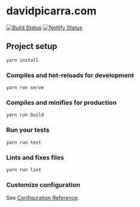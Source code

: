 # davidpicarra.com

<a href="https://circleci.com/gh/davidpicarra/personal-website/tree/master"><img src="https://circleci.com/gh/davidpicarra/personal-website.png?style=shield&circle-token=:circle-token" alt="Build Status"></a>
[![Netlify Status](https://api.netlify.com/api/v1/badges/1f61de27-53f7-4923-a296-86cbceca5c0f/deploy-status)](https://app.netlify.com/sites/admiring-lovelace-ac82b8/deploys)

## Project setup
```
yarn install
```

### Compiles and hot-reloads for development
```
yarn run serve
```

### Compiles and minifies for production
```
yarn run build
```

### Run your tests
```
yarn run test
```

### Lints and fixes files
```
yarn run lint
```

### Customize configuration
See [Configuration Reference](https://cli.vuejs.org/config/).
